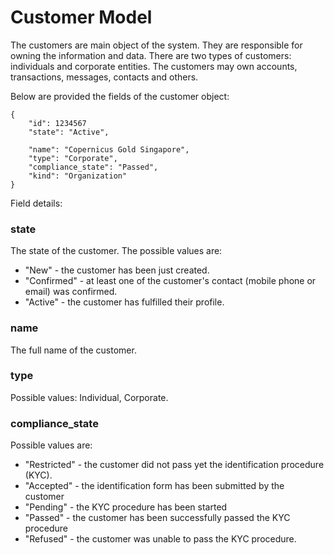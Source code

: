 # Customer Model

The customers are main object of the system. They are responsible for owning the information and data. There 
are two types of customers: individuals and corporate entities. The customers may own accounts, transactions,
messages, contacts and others.

Below are provided the fields of the customer object:

```
{
    "id": 1234567
    "state": "Active",
    
    "name": "Copernicus Gold Singapore",
    "type": "Corporate",
    "compliance_state": "Passed",
    "kind": "Organization" 
}
```

Field details:

### state

The state of the customer. The possible values are:
* "New" - the customer has been just created.
* "Confirmed" - at least one of the customer's contact (mobile phone or email) was confirmed.
* "Active" - the customer has fulfilled their profile.

### name

The full name of the customer.

### type

Possible values: Individual, Corporate.

### compliance_state

Possible values are:

* "Restricted" - the customer did not pass yet the identification procedure (KYC).
* "Accepted" - the identification form has been submitted by the customer
* "Pending"  - the KYC procedure has been started
* "Passed"   - the customer has been successfully passed the KYC procedure
* "Refused"  - the customer was unable to pass the KYC procedure.


